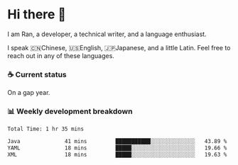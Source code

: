 # Hi there 👋

I am Ran, a developer, a technical writer, and a language enthusiast.

I speak 🇨🇳Chinese, 🇺🇸English, 🇯🇵Japanese, and a little Latin. Feel free to reach out in any of these languages.

<!-- [LinkedIn]() | [Twitter]() | [📧]() -->

### ☕ Current status

On a gap year.

### 📊 Weekly development breakdown

<!--START_SECTION:waka-->

```txt
Total Time: 1 hr 35 mins

Java              41 mins         ███████████░░░░░░░░░░░░░░   43.89 %
YAML              18 mins         █████░░░░░░░░░░░░░░░░░░░░   19.66 %
XML               18 mins         █████░░░░░░░░░░░░░░░░░░░░   19.63 %
```

<!--END_SECTION:waka-->
